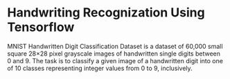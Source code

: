 # Handwriting Recognization Using Tensorflow
MNIST Handwritten Digit Classification Dataset is a dataset of 60,000 small square 28×28 pixel grayscale images of handwritten single digits between 0 and 9. 
The task is to classify a given image of a handwritten digit into one of 10 classes representing integer values from 0 to 9, inclusively.
